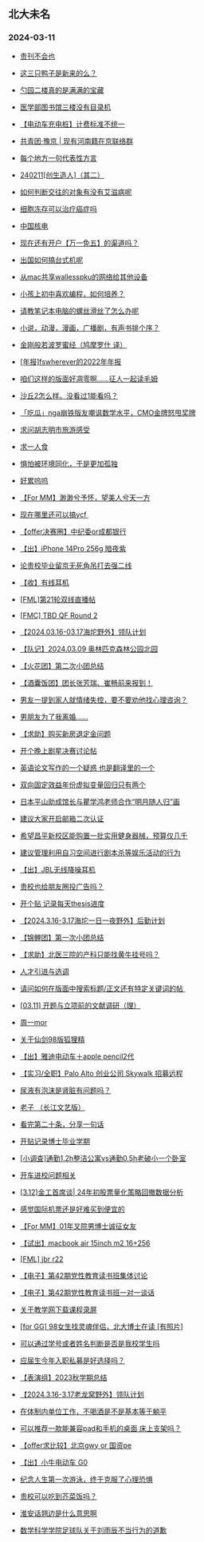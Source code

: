## 北大未名 
### 2024-03-11

+ [贵刊不会也](https://bbs.pku.edu.cn/v2/post-read.php?bid=728&threadid=18758115)

+ [这三只鸭子是新来的么？](https://bbs.pku.edu.cn/v2/post-read.php?bid=1431&threadid=18758618)

+ [勺园二楼真的是满满的宝藏](https://bbs.pku.edu.cn/v2/post-read.php?bid=1431&threadid=18758459)

+ [医学部图书馆三楼没有目录机](https://bbs.pku.edu.cn/v2/post-read.php?bid=138&threadid=18758313)

+ [【电动车充电桩】计费标准不统一](https://bbs.pku.edu.cn/v2/post-read.php?bid=138&threadid=18758643)

+ [共青团·豫京 | 现有河南籍在京联络群](https://bbs.pku.edu.cn/v2/post-read.php?bid=477&threadid=18321181)

+ [每个地方一句代表性方言](https://bbs.pku.edu.cn/v2/post-read.php?bid=475&threadid=18757284)

+ [240211[创生造人]（其二）](https://bbs.pku.edu.cn/v2/post-read.php?bid=104&threadid=18747314)

+ [如何判断交往的对象有没有艾滋病呢](https://bbs.pku.edu.cn/v2/post-read.php?bid=244&threadid=18757690)

+ [细胞冻存可以治疗癌症吗](https://bbs.pku.edu.cn/v2/post-read.php?bid=244&threadid=18758676)

+ [中国核电](https://bbs.pku.edu.cn/v2/post-read.php?bid=249&threadid=18758624)

+ [现在还有开户【万一免五】的渠道吗？](https://bbs.pku.edu.cn/v2/post-read.php?bid=249&threadid=18627815)

+ [出国如何搞台式机呢](https://bbs.pku.edu.cn/v2/post-read.php?bid=1361&threadid=18758359)

+ [从mac共享wallesspku的网络给其他设备](https://bbs.pku.edu.cn/v2/post-read.php?bid=35&threadid=18748620)

+ [小孩上初中喜欢编程，如何培养？](https://bbs.pku.edu.cn/v2/post-read.php?bid=35&threadid=18758118)

+ [请教笔记本电脑的螺丝滑丝了怎么办呢](https://bbs.pku.edu.cn/v2/post-read.php?bid=484&threadid=18758228)

+ [小说，动漫，漫画，广播剧，有声书排个序？](https://bbs.pku.edu.cn/v2/post-read.php?bid=1475&threadid=18758639)

+ [金刚般若波罗蜜经（鸠摩罗什 译）](https://bbs.pku.edu.cn/v2/post-read.php?bid=10&threadid=18758573)

+ [[年报]fswherever的2022年年报](https://bbs.pku.edu.cn/v2/post-read.php?bid=647&threadid=18455775)

+ [咱们这样的版面好凋零啊……征人一起读毛姆](https://bbs.pku.edu.cn/v2/post-read.php?bid=960&threadid=18644204)

+ [沙丘2怎么样。没看过1能看吗？](https://bbs.pku.edu.cn/v2/post-read.php?bid=83&threadid=18758595)

+ [「吃瓜」nga崩铁版友嘲讽数学水平，CMO金牌怒甩奖牌](https://bbs.pku.edu.cn/v2/post-read.php?bid=1472&threadid=18757814)

+ [求问胡志明市旅游感受](https://bbs.pku.edu.cn/v2/post-read.php?bid=94&threadid=18758213)

+ [求一人食](https://bbs.pku.edu.cn/v2/post-read.php?bid=90&threadid=18758308)

+ [惧怕被环境同化，于是更加孤独](https://bbs.pku.edu.cn/v2/post-read.php?bid=176&threadid=18758447)

+ [好累呜呜](https://bbs.pku.edu.cn/v2/post-read.php?bid=176&threadid=18758404)

+ [【For MM】渺渺兮予怀，望美人兮天一方](https://bbs.pku.edu.cn/v2/post-read.php?bid=167&threadid=18758641)

+ [现在哪里还可以搞ycf ](https://bbs.pku.edu.cn/v2/post-read.php?bid=103&threadid=18758103)

+ [【offer决赛圈】中纪委or成都银行](https://bbs.pku.edu.cn/v2/post-read.php?bid=99&threadid=18758145)

+ [【出】iPhone 14Pro 256g 暗夜紫](https://bbs.pku.edu.cn/v2/post-read.php?bid=71&threadid=18758613)

+ [论贵校毕业留京无死角吊打去强二线](https://bbs.pku.edu.cn/v2/post-read.php?bid=99&threadid=18758230)

+ [【收】有线耳机](https://bbs.pku.edu.cn/v2/post-read.php?bid=71&threadid=18758546)

+ [[FML]第21轮双线直播帖](https://bbs.pku.edu.cn/v2/post-read.php?bid=519&threadid=18758104)

+ [[FMC] TBD QF Round 2](https://bbs.pku.edu.cn/v2/post-read.php?bid=519&threadid=18755571)

+ [【2024.03.16-03.17海坨野外】领队计划](https://bbs.pku.edu.cn/v2/post-read.php?bid=224&threadid=18758594)

+ [【队记】2024.03.09 奥林匹克森林公园北园](https://bbs.pku.edu.cn/v2/post-read.php?bid=952&threadid=18758441)

+ [【火花团】第二次小团总结](https://bbs.pku.edu.cn/v2/post-read.php?bid=696&threadid=18758417)

+ [【酒囊饭团】团长张芳瑞、崔畅前来报到！](https://bbs.pku.edu.cn/v2/post-read.php?bid=696&threadid=18757579)

+ [男友一提到家人就情绪失控，要不要劝他找心理咨询？](https://bbs.pku.edu.cn/v2/post-read.php?bid=690&threadid=18758450)

+ [男朋友为了我离婚……](https://bbs.pku.edu.cn/v2/post-read.php?bid=690&threadid=18758444)

+ [【求助】购买新房退定金问题](https://bbs.pku.edu.cn/v2/post-read.php?bid=995&threadid=18758479)

+ [开个晚上剧星决赛讨论帖](https://bbs.pku.edu.cn/v2/post-read.php?bid=912&threadid=18552841)

+ [英语论文写作的一个疑惑 也是翻译里的一个](https://bbs.pku.edu.cn/v2/post-read.php?bid=718&threadid=18756356)

+ [双向固定效益年份虚拟变量回归只有两个](https://bbs.pku.edu.cn/v2/post-read.php?bid=718&threadid=18481917)

+ [日本平山助成馆长与瞿学鸿老师合作“明月随人归”画](https://bbs.pku.edu.cn/v2/post-read.php?bid=917&threadid=18669007)

+ [建议大家开启邮箱二次认证](https://bbs.pku.edu.cn/v2/post-read.php?bid=668&threadid=18758274)

+ [希望昌平新校区能购置一批实用健身器械，预算仅几千](https://bbs.pku.edu.cn/v2/post-read.php?bid=438&threadid=18754249)

+ [建议管理利用自习空间进行剧本杀等娱乐活动的行为](https://bbs.pku.edu.cn/v2/post-read.php?bid=438&threadid=18758303)

+ [【出】JBL无线降噪耳机](https://bbs.pku.edu.cn/v2/post-read.php?bid=71&threadid=18758675)

+ [贵校也给朋友圈投广告吗？](https://bbs.pku.edu.cn/v2/post-read.php?bid=294&threadid=18758735)

+ [开个贴 记录每天thesis进度](https://bbs.pku.edu.cn/v2/post-read.php?bid=361&threadid=18750195)

+ [【2024.3.16-3.17海坨一日一夜野外】后勤计划](https://bbs.pku.edu.cn/v2/post-read.php?bid=224&threadid=18758742)

+ [【锦鲤团】第一次小团总结](https://bbs.pku.edu.cn/v2/post-read.php?bid=696&threadid=18758744)

+ [【求助】北医三院的产科只能找黄牛挂号吗？](https://bbs.pku.edu.cn/v2/post-read.php?bid=244&threadid=18757909)

+ [人才引进与选调](https://bbs.pku.edu.cn/v2/post-read.php?bid=99&threadid=18757120)

+ [请问如何在版面中搜索标题/正文还有特定关键词的帖 ](https://bbs.pku.edu.cn/v2/post-read.php?bid=16&threadid=18758752)

+ [[03.11] 开题与立项前的文献调研（理）](https://bbs.pku.edu.cn/v2/post-read.php?bid=25&threadid=18758755)

+ [周一mor](https://bbs.pku.edu.cn/v2/post-read.php?bid=468&threadid=18758751)

+ [关于仙剑98版狐狸精](https://bbs.pku.edu.cn/v2/post-read.php?bid=838&threadid=18675476)

+ [【出】雅迪电动车＋apple pencil2代](https://bbs.pku.edu.cn/v2/post-read.php?bid=71&threadid=18758679)

+ [【实习/全职】Palo Alto 创业公司 Skywalk 招募远程](https://bbs.pku.edu.cn/v2/post-read.php?bid=322&threadid=18756376)

+ [尿液有泡沫是肾脏有问题吗？](https://bbs.pku.edu.cn/v2/post-read.php?bid=244&threadid=18755861)

+ [老子 （长江文艺版）](https://bbs.pku.edu.cn/v2/post-read.php?bid=10&threadid=18758769)

+ [看完第二十条，分享一句话](https://bbs.pku.edu.cn/v2/post-read.php?bid=83&threadid=18758728)

+ [开贴记录博士毕业学期](https://bbs.pku.edu.cn/v2/post-read.php?bid=361&threadid=18756908)

+ [[小调查]通勤1.2h整洁公寓vs通勤0.5h老破小一个卧室](https://bbs.pku.edu.cn/v2/post-read.php?bid=99&threadid=18758667)

+ [开车进校问题相关](https://bbs.pku.edu.cn/v2/post-read.php?bid=138&threadid=18271868)

+ [[3.12]金工首席谈| 24年初股票量化策略回撤数据分析](https://bbs.pku.edu.cn/v2/post-read.php?bid=342&threadid=18758780)

+ [感觉国际机票还是好难买到便宜的](https://bbs.pku.edu.cn/v2/post-read.php?bid=94&threadid=18758516)

+ [【For MM】01年叉院男博士诚征女友](https://bbs.pku.edu.cn/v2/post-read.php?bid=167&threadid=18757868)

+ [【试出】macbook air 15inch m2 16+256](https://bbs.pku.edu.cn/v2/post-read.php?bid=71&threadid=18758731)

+ [[FML] jbr r22](https://bbs.pku.edu.cn/v2/post-read.php?bid=519&threadid=18758784)

+ [【电子】第42期党性教育读书班集体讨论](https://bbs.pku.edu.cn/v2/post-read.php?bid=1284&threadid=18758782)

+ [【电子】第42期党性教育读书班一对一谈话](https://bbs.pku.edu.cn/v2/post-read.php?bid=1284&threadid=18758781)

+ [关于教学网下载课程录屏](https://bbs.pku.edu.cn/v2/post-read.php?bid=668&threadid=18758795)

+ [[for GG] 98女生找灵魂伴侣，北大博士在读 [有照片]](https://bbs.pku.edu.cn/v2/post-read.php?bid=167&threadid=18700006)

+ [可以通过学号或者姓名判断是否是我校学生吗](https://bbs.pku.edu.cn/v2/post-read.php?bid=103&threadid=18758812)

+ [应届生今年入职私募是好选择吗？](https://bbs.pku.edu.cn/v2/post-read.php?bid=99&threadid=18758758)

+ [【表演组】2023秋学期总结](https://bbs.pku.edu.cn/v2/post-read.php?bid=696&threadid=18750518)

+ [【2024.3.16-3.17老龙窝野外】领队计划](https://bbs.pku.edu.cn/v2/post-read.php?bid=224&threadid=18758843)

+ [在体制内单位工作，不喝酒是不是基本等于躺平](https://bbs.pku.edu.cn/v2/post-read.php?bid=606&threadid=18748093)

+ [可以推荐一款能兼容pad和手机的桌面 床上支架吗？](https://bbs.pku.edu.cn/v2/post-read.php?bid=197&threadid=18758872)

+ [【offer求比较】北京gwy or 国资pe](https://bbs.pku.edu.cn/v2/post-read.php?bid=99&threadid=18758863)

+ [【出】小牛电动车 G0](https://bbs.pku.edu.cn/v2/post-read.php?bid=71&threadid=18758131)

+ [纪念人生第一次游泳，终于克服了心理恐惧](https://bbs.pku.edu.cn/v2/post-read.php?bid=136&threadid=18756312)

+ [贵校可以吃到芥菜饭吗？](https://bbs.pku.edu.cn/v2/post-read.php?bid=1431&threadid=18758861)

+ [淮安话翘边是什么意思啊](https://bbs.pku.edu.cn/v2/post-read.php?bid=451&threadid=18758896)

+ [数学科学学院足球队关于刘雨辰不当行为的道歉](https://bbs.pku.edu.cn/v2/post-read.php?bid=277&threadid=18758900)

